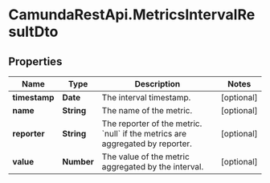 # CamundaRestApi.MetricsIntervalResultDto

## Properties
Name | Type | Description | Notes
------------ | ------------- | ------------- | -------------
**timestamp** | **Date** | The interval timestamp. | [optional] 
**name** | **String** | The name of the metric. | [optional] 
**reporter** | **String** | The reporter of the metric. &#x60;null&#x60; if the metrics are aggregated by reporter. | [optional] 
**value** | **Number** | The value of the metric aggregated by the interval. | [optional] 
